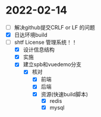 # 2022-02-14
 - [ ] 解决github提交CRLF or LF 的问题
 - [x] 日达环境build
 - [ ] shtf License 管理系统！！
   - [x] 设计信息结构
   - [x] 实施
   - [x] 建立spb和vuedemo分支
     - [x] 核对
       - [x] 前端
       - [x] 后端
       - [x] 资源(快速build脚本)
         - [x] redis
         - [x] mysql